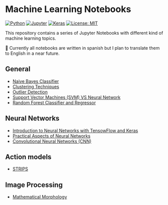 # Machine Learning Notebooks

[![Python][python_badge]][python_link]
[![Jupyter][jupyter_badge]][jupyter_link]
[![Keras][keras_badge]][keras_link]
[![License: MIT][mit_badge]][mit_license]

This repository contains a series of Jupyter Notebooks with different kind of machine learning topics.

🚧 Currently all notebooks are written in spanish but I plan to translate them to English in a near future.

## General

- [Naive Bayes Classifier](notebooks/naive-bayes-classifier/naive-bayes-classifier.ipynb)
- [Clustering Techniques](notebooks/clustering-techniques/clustering-techniques.ipynb)
- [Outlier Detection](notebooks/outlier-detection/outlier-detection.ipynb)
- [Support Vector Machines (SVM) VS Neural Network](notebooks/support-vector-machine-vs-neural-network/support-vector-machine-vs-nerual-network.ipynb)
- [Random Forest Classifier and Regressor](notebooks/random-forest/random-forest.ipynb)

## Neural Networks

- [Introduction to Neural Networks with TensowFlow and Keras](notebooks/introduction-to-neural-networks/introduction-to-neural-networks.ipynb)
- [Practical Aspects of Neural Networks](notebooks/practical-aspects-of-neural-networks/practical-aspects-of-neural-networks.ipynb)
- [Convolutional Neural Networks (CNN)](notebooks/convolutional-neural-networks/convolutional-neural-networks.ipynb)

## Action models

- [STRIPS](notebooks/strips/strips.ipynb)

## Image Processing

- [Mathematical Morphology](notebooks/mathematical-morphology/mathematical-morphology.ipynb)

[python_badge]: https://img.shields.io/badge/Python-3.7-3776AB?style=flat&logo=Python
[python_link]: https://docs.python.org/3.7/contents.html "Python 3.7"

[jupyter_badge]: https://img.shields.io/badge/Jupyter-Notebook-F37626?style=flat&logo=Jupyter
[jupyter_link]: https://jupyter.org "Jupyter Notebook"

[keras_badge]: https://img.shields.io/badge/Keras-2.2-D00000?style=flat&logo=Keras
[keras_link]: https://keras.io/api/ "Keras API"

[mit_badge]: https://img.shields.io/badge/License-MIT-yellow.svg?style=flat
[mit_license]: https://opensource.org/licenses/MIT "License: MIT"
